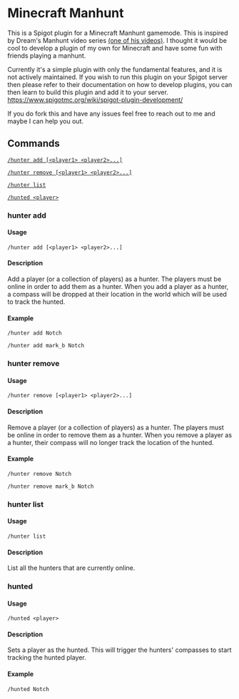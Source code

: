 # Minecraft Manhunt

This is a Spigot plugin for a Minecraft Manhunt gamemode. This is inspired by Dream's
Manhunt video series [(one of his videos)](https://www.youtube.com/watch?v=cIY95KCnnNk).
I thought it would be cool to develop a plugin of my own for Minecraft and have some fun
with friends playing a manhunt.

Currently it's a simple plugin with only the fundamental features, and it is not actively
maintained. If you wish to run this plugin on your Spigot server then please refer to
their documentation on how to develop plugins, you can then learn to build this plugin
and add it to your server. https://www.spigotmc.org/wiki/spigot-plugin-development/

If you do fork this and have any issues feel free to reach out to me and maybe I can
help you out.

## Commands

[`/hunter add [<player1> <player2>...]`](#hunter-add)

[`/hunter remove [<player1> <player2>...]`](#hunter-remove)

[`/hunter list`](#hunter-list)

[`/hunted <player>`](#hunted)

### hunter add
#### Usage
`/hunter add [<player1> <player2>...]`

#### Description
Add a player (or a collection of players) as a hunter. The players must be online in
order to add them as a hunter. When you add a player as a hunter, a compass will be dropped at
their location in the world which will be used to track the hunted.

#### Example
`/hunter add Notch`

`/hunter add mark_b Notch`

### hunter remove 
#### Usage
`/hunter remove [<player1> <player2>...]`

#### Description
Remove a player (or a collection of players) as a hunter. The players must be online in
order to remove them as a hunter. When you remove a player as a hunter, their compass will no
longer track the location of the hunted.

#### Example
`/hunter remove Notch`

`/hunter remove mark_b Notch`

### hunter list
#### Usage
`/hunter list`

#### Description
List all the hunters that are currently online.

### hunted
#### Usage
`/hunted <player>`

#### Description
Sets a player as the hunted. This will trigger the hunters' compasses to start tracking the
hunted player.

#### Example
`/hunted Notch`
